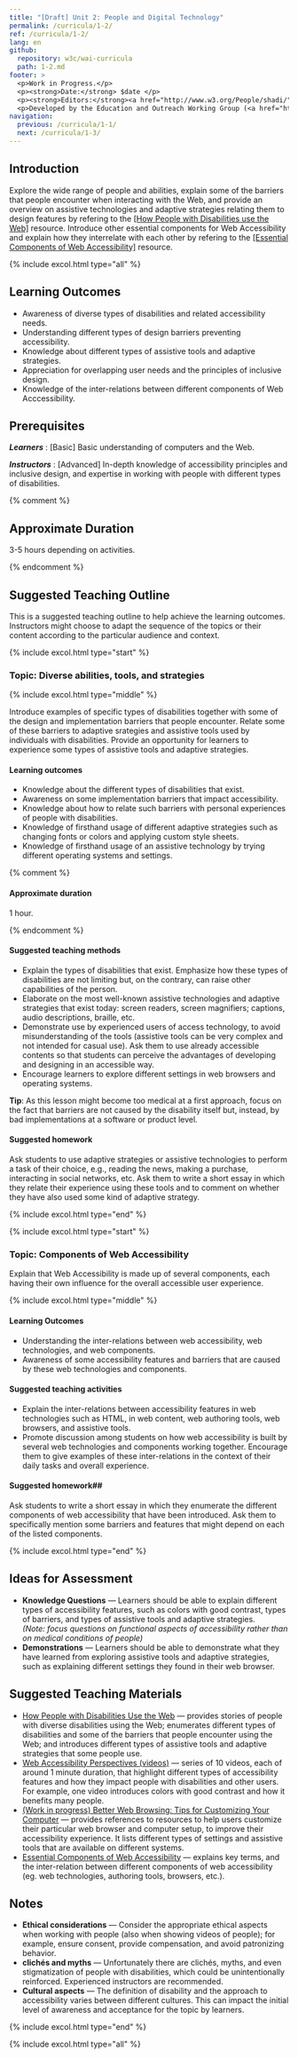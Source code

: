 ```yaml
---
title: "[Draft] Unit 2: People and Digital Technology"
permalink: /curricula/1-2/
ref: /curricula/1-2/
lang: en
github:
  repository: w3c/wai-curricula
  path: 1-2.md
footer: >
  <p>Work in Progress.</p>
  <p><strong>Date:</strong> $date </p>
  <p><strong>Editors:</strong><a href="http://www.w3.org/People/shadi/">Shadi Abou-Zahra</a> and Daniel Montalvo. Contributors: <a href="https://www.w3.org/WAI/EO/EOWG-members">EOWG Participants</a>. </p>
  <p>Developed by the Education and Outreach Working Group (<a href="http://www.w3.org/WAI/EO/">EOWG</a>). Developed as part of the <a href="https://www.w3.org/WAI/about/projects/wai-guide/">WAI-Guide Project</a> funded by the European Commission (EC) under the Horizon 2020 program (Grant Agreement 822245).</p>
navigation:
  previous: /curricula/1-1/
  next: /curricula/1-3/
---
```


## Introduction

Explore the wide range of people and abilities, explain some of the barriers that people encounter when interacting with the Web, and provide an overview on assistive technologies and adaptive strategies relating them to design features by refering to the [[How People with Disabilities use the Web]](#how-people-use-web) resource. Introduce other essential components for Web Accessibility and explain how they interrelate with each other by refering to the [[Essential Components of Web Accessibility]](#components) resource. 

{% include excol.html type="all" %}

## Learning Outcomes

* Awareness of diverse types of disabilities and related accessibility needs.
* Understanding different types of design barriers preventing accessibility.
* Knowledge about different types of assistive tools and adaptive strategies.
* Appreciation for overlapping user needs and the principles of inclusive design.
* Knowledge of the inter-relations between different components of Web Acccessibility.

## Prerequisites

***Learners***
:   [Basic] Basic understanding of computers and the Web.

***Instructors***
:   [Advanced] In-depth knowledge of accessibility principles and inclusive design, and expertise in working with people with different types of disabilities.

{% comment %}

## Approximate Duration

3-5 hours depending on activities.

{% endcomment %}

## Suggested Teaching Outline

This is a suggested teaching outline to help achieve the learning outcomes. Instructors might choose to adapt the sequence of the topics or their content according to the particular audience and context.

{% include excol.html type="start" %} 

### Topic: Diverse abilities, tools, and strategies

{% include excol.html type="middle" %} 

Introduce examples of specific types of disabilities together with some of the design and implementation barriers that people encounter. Relate some of these barriers to adaptive srategies and assistive tools used by individuals with disabilities. Provide an opportunity for learners to experience some types of assistive tools and adaptive strategies.

#### Learning outcomes

* Knowledge about the different types of disabilities that exist.
* Awareness on some implementation barriers that impact accessibility.
* Knowledge about how to relate such barriers with personal experiences of people with disabilities.
* Knowledge of firsthand usage of different adaptive strategies such as changing fonts or colors and applying custom style sheets.
* Knowledge of firsthand usage of an assistive technology by trying different operating systems and settings.

{% comment %}

#### Approximate duration

1 hour.

{% endcomment %}

#### Suggested teaching methods

* Explain the types of disabilities that exist. Emphasize how these types of disabilities are not limiting but, on the contrary, can raise other capabilities of the person.
* Elaborate on the most well-known assistive technologies and adaptive strategies that exist today: screen readers, screen magnifiers; captions, audio descriptions, braille, etc.
* Demonstrate use by experienced users of access technology, to avoid misunderstanding of the tools (assistive tools can be very complex and not intended for casual use). Ask them to use already accessible contents so that students can perceive the advantages of developing and designing in an accessible way.
* Encourage learners to explore different settings in web browsers and operating systems.

**Tip**: As this lesson might become too medical at a first approach, focus on the fact that barriers are not caused by the disability itself but, instead, by bad implementations at a software or product level.

#### Suggested homework ##

Ask students to use adaptive strategies or assistive technologies to perform a task of their choice, e.g., reading the news, making a purchase, interacting in social networks, etc. Ask them to write a short essay in which they relate their experience using these tools and to comment on whether they have also used some kind of adaptive strategy.

{% include excol.html type="end" %} 

{% include excol.html type="start" %} 

### Topic: Components of Web Accessibility

Explain that Web Accessibility is made up of several components, each having their own influence for the overall accessible user experience.

{% include excol.html type="middle" %} 

#### Learning Outcomes

* Understanding the inter-relations between web accessibility, web technologies, and web components.
* Awareness of some accessibility features and barriers that are caused by these web technologies and components.

#### Suggested teaching activities

* Explain the inter-relations between accessibility features in web technologies such as HTML, in web content, web authoring tools, web browsers, and assistive tools.
* Promote discussion among students on how web accessibility is built by several web technologies and components working together. Encourage them to give examples of these inter-relations in the context of their daily tasks and overall experience.

#### Suggested homework##

Ask students to write a short essay in which they enumerate the different components of web accessibility that have been introduced. Ask them to specifically mention some barriers and features that might depend on each of the listed components.

{% include excol.html type="end" %} 

## Ideas for Assessment

* **Knowledge Questions** &mdash; Learners should be able to explain different types of accessibility features, such as colors with good contrast, types of barriers, and types of assistive tools and adaptive strategies. <br /><em>(Note: focus questions on functional aspects of accessibility rather than on medical conditions of people)</em>
* **Demonstrations** &mdash; Learners should be able to demonstrate what they have learned from exploring assistive tools and adaptive strategies, such as explaining different settings they found in their web browser.

## Suggested Teaching Materials

* <a id="people-use-web" href="https://www.w3.org/WAI/people-use-web/">How People with Disabilities Use the Web</a> &mdash; provides stories of people with diverse disabilities using the Web; enumerates different types of disabilities and some of the barriers that people encounter using the Web; and introduces different types of assistive tools and adaptive strategies that some people use.
* <a id='perspectives' href="https://www.w3.org/WAI/perspective-videos/">Web Accessibility Perspectives (videos)</a> &mdash; series of 10 videos, each of around 1 minute duration, that highlight different types of accessibility features and how they impact people with disabilities and other users. For example, one video introduces colors with good contrast and how it benefits many people.
* <a id="better-web-browsing" href="https://www.w3.org/WAI/users/browsing">(Work in progress) Better Web Browsing: Tips for Customizing Your Computer</a> &mdash; provides references to resources to help users customize their particular web browser and computer setup, to improve their accessibility experience. It lists different types of settings and assistive tools that are available on different systems.
* <a id="components" href="https://www.w3.org/WAI/fundamentals/components/">Essential Components of Web Accessibility</a> &mdash; explains key terms, and the inter-relation between different components of web accessibility (eg. web technologies, authoring tools, browsers, etc.).

## Notes

* **Ethical considerations** &mdash; Consider the appropriate ethical aspects when working with people (also when showing videos of people); for example, ensure consent, provide compensation, and avoid patronizing behavior.
* **clichés and myths** &mdash; Unfortunately there are clichés, myths, and even stigmatization of people with disabilities, which could be unintentionally reinforced. Experienced instructors are recommended.
* **Cultural aspects** &mdash; The definition of disability and the approach to accessibility varies between different cultures. This can impact the initial level of awareness and acceptance for the topic by learners.

{% include excol.html type="end" %}

{% include excol.html type="all" %}